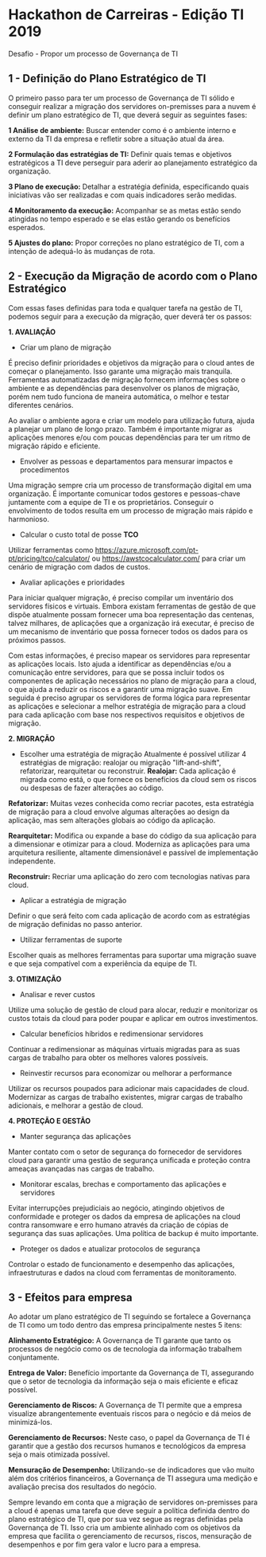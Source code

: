 # Hackathon de Carreiras - Edição TI 2019
Desafio - Propor um processo de Governança de TI

## 1 - Definição do Plano Estratégico de TI
O primeiro passo para ter um processo de Governança de TI sólido e conseguir realizar a migração dos servidores on-premisses para a nuvem é definir um plano estratégico de TI, que deverá seguir as seguintes fases:

**1 Análise de ambiente:**
Buscar entender como é o ambiente interno e externo da TI da empresa e refletir sobre a situação atual da área.

**2 Formulação das estratégias de TI:**
Definir quais temas e objetivos estratégicos a TI deve perseguir para aderir ao planejamento estratégico da organização.

**3 Plano de execução:**
Detalhar a estratégia definida, especificando quais iniciativas vão ser realizadas e com quais indicadores serão medidas.

**4 Monitoramento da execução:**
Acompanhar se as metas estão sendo atingidas no tempo esperado e se elas estão gerando os benefícios esperados.

**5 Ajustes do plano:**
Propor correções no plano estratégico de TI, com a intenção de adequá-lo às mudanças de rota.

## 2 - Execução da Migração de acordo com o Plano Estratégico
Com essas fases definidas para toda e qualquer tarefa na gestão de TI, podemos seguir para a execução da migração, quer deverá ter os passos:

**1. AVALIAÇÃO**
* Criar um plano de migração

É preciso definir prioridades e objetivos da migração para o cloud antes de começar o planejamento. Isso garante uma migração mais tranquila. Ferramentas automatizadas de migração fornecem informações sobre o ambiente e as dependências para desenvolver os planos de migração, porém nem tudo funciona de maneira automática, o melhor e testar diferentes cenários.

Ao avaliar o ambiente agora e criar um modelo para utilização futura, ajuda a planejar um plano de longo prazo. Também é importante migrar as aplicações menores e/ou com poucas dependências para ter um ritmo de migração rápido e eficiente.

* Envolver as pessoas e departamentos para mensurar impactos e procedimentos

Uma migração sempre cria um processo de transformação digital em uma organização. É importante comunicar todos gestores e pessoas-chave juntamente com a equipe de TI e os proprietários. Conseguir o envolvimento de todos resulta em um processo de migração mais rápido e harmonioso.

* Calcular o custo total de posse **TCO** 

Utilizar ferramentas como https://azure.microsoft.com/pt-pt/pricing/tco/calculator/ ou https://awstcocalculator.com/ para criar um cenário de migração com dados de custos.

* Avaliar aplicações e prioridades

Para iniciar qualquer migração, é preciso compilar um inventário dos servidores físicos e virtuais. Embora existam ferramentas de gestão de que dispõe atualmente possam fornecer uma boa representação das centenas, talvez milhares, de aplicações que a organização irá executar, é preciso de um mecanismo de inventário que possa fornecer todos os dados para os próximos passos.

Com estas informações, é preciso mapear os servidores para representar as aplicações locais. Isto ajuda a identificar as dependências e/ou a comunicação entre servidores, para que se possa incluir todos os componentes de aplicação necessários no plano de migração para a cloud, o que ajuda a reduzir os riscos e a garantir uma migração suave. Em seguida é preciso agrupar os servidores de forma lógica para representar as aplicações e selecionar a melhor estratégia de migração para a cloud para cada aplicação com base nos respectivos requisitos e objetivos de migração.

**2. MIGRAÇÃO**
* Escolher uma estratégia de migração
Atualmente é possível utilizar 4 estratégias de migração: realojar ou migração "lift-and-shift", refatorizar, rearquitetar ou reconstruir.
**Realojar:** Cada aplicação é migrada como está, o que fornece os benefícios da cloud sem os riscos ou despesas de fazer alterações ao código.

**Refatorizar:** Muitas vezes conhecida como recriar pacotes, esta estratégia de migração para a cloud envolve algumas alterações ao design da aplicação, mas sem alterações globais ao código da aplicação. 

**Rearquitetar:** Modifica ou expande a base do código da sua aplicação para a dimensionar e otimizar para a cloud. Moderniza as  aplicações para uma arquitetura resiliente, altamente dimensionável e passível de implementação independente.

**Reconstruir:** Recriar uma aplicação do zero com tecnologias nativas para cloud.

* Aplicar a estratégia de migração

Definir o que será feito com cada aplicação de acordo com as estratégias de migração definidas no passo anterior.

* Utilizar ferramentas de suporte

Escolher quais as melhores ferramentas para suportar uma migração suave e que seja compatível com a experiência da equipe de TI.

**3. OTIMIZAÇÃO**
* Analisar e rever custos

Utilize uma solução de gestão de cloud para alocar, reduzir e monitorizar os custos totais da cloud para poder poupar e aplicar em outros investimentos.

* Calcular benefícios híbridos e redimensionar servidores

Continuar a redimensionar as máquinas virtuais migradas para as suas cargas de trabalho para obter os melhores valores possíveis.

* Reinvestir recursos para economizar ou melhorar a performance

Utilizar os recursos poupados para adicionar mais capacidades de cloud. Modernizar as cargas de trabalho existentes, migrar cargas de trabalho adicionais, e melhorar a gestão de cloud.

**4. PROTEÇÃO E GESTÃO**
* Manter segurança das aplicações

Manter contato com o setor de segurança do fornecedor de servidores cloud para garantir uma gestão de segurança unificada e proteção contra ameaças avançadas nas cargas de trabalho. 

* Monitorar escalas, brechas e comportamento das aplicações e servidores

Evitar interrupções prejudiciais ao negócio, atingindo objetivos de conformidade e proteger os dados da empresa de aplicações na cloud contra ransomware e erro humano através da criação de cópias de segurança das suas aplicações. Uma política de backup é muito importante.

* Proteger os dados e atualizar protocolos de segurança

Controlar o estado de funcionamento e desempenho das aplicações, infraestruturas e dados na cloud com ferramentas de monitoramento.

## 3 - Efeitos para empresa

Ao adotar um plano estratégico de TI seguindo se fortalece a Governança de TI como um todo dentro das empresa principalmente nestes 5 itens:

**Alinhamento Estratégico:** 
A Governança de TI garante que tanto os processos de negócio como os de tecnologia da informação trabalhem conjuntamente.

**Entrega de Valor:** 
Benefício importante da Governança de TI, assegurando que o setor de tecnologia da informação seja o mais eficiente e eficaz possível.

**Gerenciamento de Riscos:**
A Governança de TI permite que a empresa visualize abrangentemente eventuais riscos para o negócio e dá meios de minimizá-los.

**Gerenciamento de Recursos:**
Neste caso, o papel da Governança de TI é garantir que a gestão dos recursos humanos e tecnológicos da empresa seja o mais otimizada possível.

**Mensuração de Desempenho:** 
Utilizando-se de indicadores que vão muito além dos critérios financeiros, a Governança de TI assegura uma medição e avaliação precisa dos resultados do negócio.

Sempre levando em conta que a migração de servidores on-premisses para a cloud é apenas uma tarefa que deve seguir a política definida dentro do plano estratégico de TI, que por sua vez segue as regras definidas pela Governança de TI. Isso cria um ambiente alinhado com os objetivos da empresa que facilita o gerenciamento de recursos, riscos, mensuração de desempenhos e por fim gera valor e lucro para a empresa.
